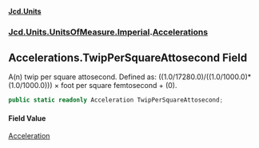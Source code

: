 #### [Jcd.Units](index.md 'index')
### [Jcd.Units.UnitsOfMeasure.Imperial](Jcd.Units.UnitsOfMeasure.Imperial.md 'Jcd.Units.UnitsOfMeasure.Imperial').[Accelerations](Accelerations.md 'Jcd.Units.UnitsOfMeasure.Imperial.Accelerations')

## Accelerations.TwipPerSquareAttosecond Field

A(n) twip per square attosecond. Defined as: ((1.0/17280.0)/((1.0/1000.0)*(1.0/1000.0))) × foot per square femtosecond + (0).

```csharp
public static readonly Acceleration TwipPerSquareAttosecond;
```

#### Field Value
[Acceleration](Acceleration.md 'Jcd.Units.UnitTypes.Acceleration')